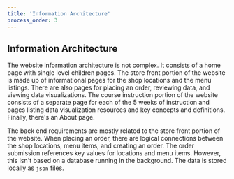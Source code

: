 ```yaml
---
title: 'Information Architecture'
process_order: 3
---
```


## Information Architecture

The website information architecture is not complex. It consists of a home page with single level children pages. The store front portion of the website is made up of informational pages for the shop locations and the menu listings. There are also pages for placing an order, reviewing data, and viewing data visualizations. The course instruction portion of the website consists of a separate page for each of the 5 weeks of instruction and pages listing data visualization resources and key concepts and definitions. Finally, there's an About page.

The back end requirements are mostly related to the store front portion of the website. When placing an order, there are logical connections between the shop locations, menu items, and creating an order. The order submission references key values for locations and menu items. However, this isn't based on a database running in the background. The data is stored locally as `json` files.
